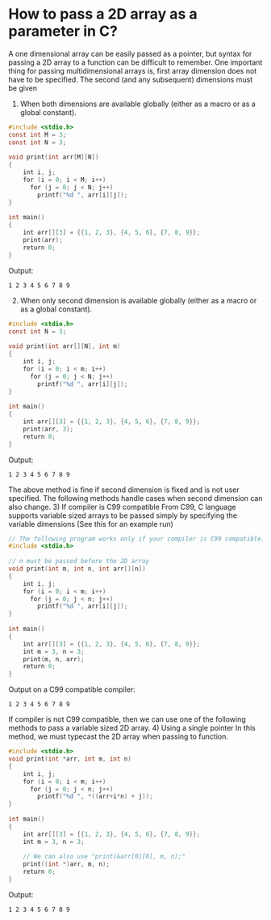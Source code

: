 # How to pass a 2D array as a parameter in C?

A one dimensional array can be easily passed as a pointer, but syntax for passing a 2D array to a function can be difficult to remember. One important thing for passing multidimensional arrays is, first array dimension does not have to be specified. The second (and any subsequent) dimensions must be given
1) When both dimensions are available globally (either as a macro or as a global constant).
```c
#include <stdio.h> 
const int M = 3; 
const int N = 3; 
  
void print(int arr[M][N]) 
{ 
    int i, j; 
    for (i = 0; i < M; i++) 
      for (j = 0; j < N; j++) 
        printf("%d ", arr[i][j]); 
} 
  
int main() 
{ 
    int arr[][3] = {{1, 2, 3}, {4, 5, 6}, {7, 8, 9}}; 
    print(arr); 
    return 0; 
} 
```
Output:
```console
1 2 3 4 5 6 7 8 9
```

2) When only second dimension is available globally (either as a macro or as a global constant).

```c
#include <stdio.h> 
const int N = 3; 
  
void print(int arr[][N], int m) 
{ 
    int i, j; 
    for (i = 0; i < m; i++) 
      for (j = 0; j < N; j++) 
        printf("%d ", arr[i][j]); 
} 
  
int main() 
{ 
    int arr[][3] = {{1, 2, 3}, {4, 5, 6}, {7, 8, 9}}; 
    print(arr, 3); 
    return 0; 
} 
```
Output:

```console
1 2 3 4 5 6 7 8 9
```

The above method is fine if second dimension is fixed and is not user specified. The following methods handle cases when second dimension can also change.
3) If compiler is C99 compatible
From C99, C language supports variable sized arrays to be passed simply by specifying the variable dimensions (See this for an example run)

```c
// The following program works only if your compiler is C99 compatible. 
#include <stdio.h> 
  
// n must be passed before the 2D array 
void print(int m, int n, int arr[][n]) 
{ 
    int i, j; 
    for (i = 0; i < m; i++) 
      for (j = 0; j < n; j++) 
        printf("%d ", arr[i][j]); 
} 
  
int main() 
{ 
    int arr[][3] = {{1, 2, 3}, {4, 5, 6}, {7, 8, 9}}; 
    int m = 3, n = 3; 
    print(m, n, arr); 
    return 0; 
}
```
Output on a C99 compatible compiler:
```console
1 2 3 4 5 6 7 8 9
```
If compiler is not C99 compatible, then we can use one of the following methods to pass a variable sized 2D array.
4) Using a single pointer
In this method, we must typecast the 2D array when passing to function.
```c
#include <stdio.h> 
void print(int *arr, int m, int n) 
{ 
    int i, j; 
    for (i = 0; i < m; i++) 
      for (j = 0; j < n; j++) 
        printf("%d ", *((arr+i*n) + j)); 
} 
  
int main() 
{ 
    int arr[][3] = {{1, 2, 3}, {4, 5, 6}, {7, 8, 9}}; 
    int m = 3, n = 3; 
  
    // We can also use "print(&arr[0][0], m, n);" 
    print((int *)arr, m, n); 
    return 0; 
} 
```
Output:
```console
1 2 3 4 5 6 7 8 9
```
